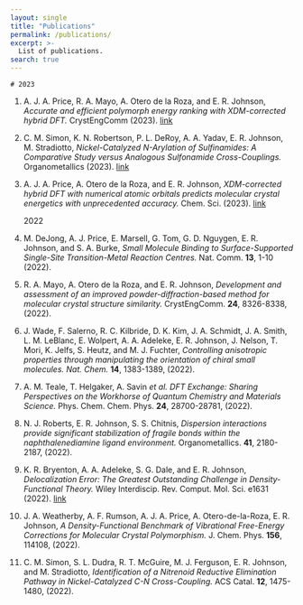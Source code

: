 ```yaml
---
layout: single
title: "Publications"
permalink: /publications/
excerpt: >-
  List of publications.
search: true
---
```


    # 2023

1. A. J. A. Price, R. A. Mayo, A. Otero de la Roza, and E. R. Johnson, *Accurate and efficient polymorph energy ranking with XDM-corrected hybrid DFT.*  CrystEngComm (2023). [link](http://doi.org/10.1039/D2CE01594C)

1. C. M. Simon, K. N. Robertson, P. L. DeRoy, A. A. Yadav, E. R. Johnson, M. Stradiotto, *Nickel-Catalyzed N-Arylation of Sulfinamides: A Comparative Study versus Analogous Sulfonamide Cross-Couplings.* Organometallics (2023).  [link](http://doi.org/10.1021/acs.organomet.2c00545)

1. A. J. A. Price, A. Otero de la Roza, and E. R. Johnson, *XDM-corrected hybrid DFT with numerical atomic orbitals predicts molecular crystal energetics with unprecedented accuracy.* Chem. Sci. (2023). [link](http://doi.org/10.1039/D2SC05997E)

    2022

1. M. DeJong, A. J. Price, E. Marsell, G. Tom, G. D. Nguygen, E. R. Johnson, and S. A. Burke, *Small Molecule Binding to Surface-Supported Single-Site Transition-Metal Reaction Centres.* Nat. Comm. **13**, 1-10 (2022). 

1. R. A. Mayo, A. Otero de la Roza, and E. R. Johnson, *Development and assessment of an improved powder-diffraction-based method for molecular crystal structure similarity.* CrystEngComm. **24**, 8326-8338, (2022). 

1. J. Wade, F. Salerno, R. C. Kilbride, D. K. Kim, J. A. Schmidt, J. A. Smith, L. M. LeBlanc, E. Wolpert, A. A. Adeleke, E. R. Johnson, J. Nelson, T. Mori, K. Jelfs, S. Heutz, and M. J. Fuchter, *Controlling anisotropic properties through manipulating the orientation of chiral small molecules. Nat. Chem.* **14**, 1383-1389, (2022).

1. A. M. Teale, T. Helgaker, A. Savin *et al.* *DFT Exchange: Sharing Perspectives on the Workhorse of Quantum Chemistry and Materials Science.* Phys. Chem. Chem. Phys. **24**, 28700-28781, (2022).

1. N. J. Roberts, E. R. Johnson, S. S. Chitnis, *Dispersion interactions provide significant stabilization of fragile bonds within the naphthalenediamine ligand environment.* Organometallics. **41**, 2180-2187, (2022).

1. K. R. Bryenton, A. A. Adeleke, S. G. Dale, and E. R. Johnson, *Delocalization Error: The Greatest Outstanding Challenge in Density-Functional Theory.* Wiley Interdiscip. Rev. Comput. Mol. Sci. e1631 (2022). [link](http://doi.org/10.1002/wcms.1631)

1. J. A. Weatherby, A. F. Rumson, A. J. A. Price, A. Otero-de-la-Roza, E. R. Johnson, *A Density-Functional Benchmark of Vibrational Free-Energy Corrections for Molecular Crystal Polymorphism.* J. Chem. Phys. **156**, 114108, (2022).

1. C. M. Simon, S. L. Dudra, R. T. McGuire, M. J. Ferguson, E. R. Johnson, and M. Stradiotto, *Identification of a Nitrenoid Reductive Elimination Pathway in Nickel-Catalyzed C-N Cross-Coupling.* ACS Catal. **12**, 1475-1480, (2022).


